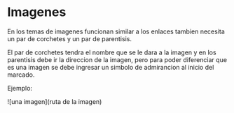 # Imagenes

En los temas de imagenes funcionan similar a los enlaces tambien necesita un par de corchetes y un par de parentisis. 

El par de corchetes tendra el nombre que se le dara a la imagen y en los parentisis debe ir la direccion de la imagen, pero para poder diferenciar que es una imagen se debe ingresar un simbolo de admirancion al inicio del marcado.

Ejemplo:

\!\[una imagen\]\(ruta de la imagen\)
